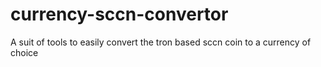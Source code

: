 # currency-sccn-convertor


A suit of tools to easily convert the tron based sccn coin to a currency of choice
